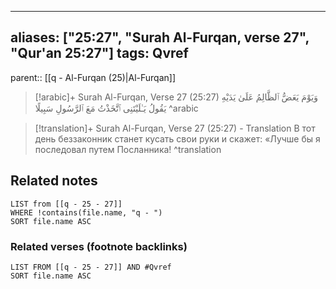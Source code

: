 
---
aliases: ["25:27", "Surah Al-Furqan, verse 27", "Qur'an 25:27"]
tags: Qvref
---

parent:: [[q - Al-Furqan (25)|Al-Furqan]]

> [!arabic]+ Surah Al-Furqan, Verse 27 (25:27)
> <span class="quran-arabic">وَيَوْمَ يَعَضُّ ٱلظَّالِمُ عَلَىٰ يَدَيْهِ يَقُولُ يَـٰلَيْتَنِى ٱتَّخَذْتُ مَعَ ٱلرَّسُولِ سَبِيلًا</span>
^arabic

> [!translation]+ Surah Al-Furqan, Verse 27 (25:27) - Translation
> В тот день беззаконник станет кусать свои руки и скажет: «Лучше бы я последовал путем Посланника!
^translation



## Related notes
```dataview
LIST from [[q - 25 - 27]]
WHERE !contains(file.name, "q - ")
SORT file.name ASC
```

### Related verses (footnote backlinks)
```dataview
LIST FROM [[q - 25 - 27]] AND #Qvref
SORT file.name ASC
```

